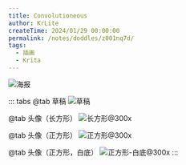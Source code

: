 ```yaml
---
title: Convolutioneous
author: KrLite
createTime: 2024/01/29 00:00:00
permalink: /notes/doddles/z001nq7d/
tags:
  - 插画
  - Krita
---
```


<!-- @include: ../copyright.snippet.md -->

![海报](/doddles/avatars/convolutioneous/poster.png)

::: tabs
@tab 草稿
![草稿](/doddles/avatars/convolutioneous/sketch.png)

@tab 头像（长方形）
![长方形@300x](/doddles/avatars/convolutioneous/avatar_rectangle@300x.png)

@tab 头像（正方形）
![正方形@300x](/doddles/avatars/convolutioneous/avatar_square@300x.png)

@tab 头像（正方形，白底）
![正方形-白底@300x](/doddles/avatars/convolutioneous/avatar_square_white@300x.png)
:::
